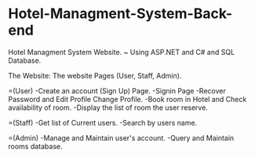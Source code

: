 # Hotel-Managment-System-Back-end
Hotel Managment System Website. 
 ~ Using ASP.NET and C# and SQL Database.
 
 The Website:
   The website Pages (User, Staff, Admin).
   
=(User)
    -Create an account (Sign Up) Page.
    -Signin Page
    -Recover Password and Edit Profile Change Profile.
    -Book room in Hotel and Check availability of room.
    -Display the list of room the user reserve. 
    
=(Staff)
   -Get list of Current users.
   -Search by users name.
   
=(Admin)
   -Manage and Maintain user's account.
   -Query and Maintain rooms database.
    
  
